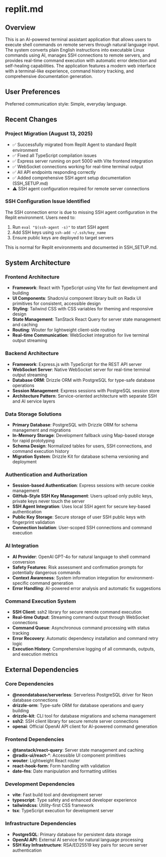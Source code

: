 # replit.md

## Overview

This is an AI-powered terminal assistant application that allows users to execute shell commands on remote servers through natural language input. The system converts plain English instructions into executable Linux commands using AI, manages SSH connections to remote servers, and provides real-time command execution with automatic error detection and self-healing capabilities. The application features a modern web interface with a terminal-like experience, command history tracking, and comprehensive documentation generation.

## User Preferences

Preferred communication style: Simple, everyday language.

## Recent Changes

### Project Migration (August 13, 2025)
- ✅ Successfully migrated from Replit Agent to standard Replit environment
- ✅ Fixed all TypeScript compilation issues
- ✅ Express server running on port 5000 with Vite frontend integration
- ✅ WebSocket connections working for real-time terminal output
- ✅ All API endpoints responding correctly
- ✅ Added comprehensive SSH agent setup documentation (SSH_SETUP.md)
- ⚠️ SSH agent configuration required for remote server connections

### SSH Configuration Issue Identified
The SSH connection error is due to missing SSH agent configuration in the Replit environment. Users need to:
1. Run `eval "$(ssh-agent -s)"` to start SSH agent
2. Add SSH keys using `ssh-add ~/.ssh/key_name`
3. Ensure public keys are deployed to target servers

This is normal for Replit environments and documented in SSH_SETUP.md.

## System Architecture

### Frontend Architecture
- **Framework**: React with TypeScript using Vite for fast development and building
- **UI Components**: Shadcn/ui component library built on Radix UI primitives for consistent, accessible design
- **Styling**: Tailwind CSS with CSS variables for theming and responsive design
- **State Management**: TanStack React Query for server state management and caching
- **Routing**: Wouter for lightweight client-side routing
- **Real-time Communication**: WebSocket integration for live terminal output streaming

### Backend Architecture
- **Framework**: Express.js with TypeScript for the REST API server
- **WebSocket Server**: Native WebSocket server for real-time terminal output streaming
- **Database ORM**: Drizzle ORM with PostgreSQL for type-safe database operations
- **Session Management**: Express sessions with PostgreSQL session store
- **Architecture Pattern**: Service-oriented architecture with separate SSH and AI service layers

### Data Storage Solutions
- **Primary Database**: PostgreSQL with Drizzle ORM for schema management and migrations
- **In-Memory Storage**: Development fallback using Map-based storage for rapid prototyping
- **Schema Design**: Normalized tables for users, SSH connections, and command execution history
- **Migration System**: Drizzle Kit for database schema versioning and deployment

### Authentication and Authorization
- **Session-based Authentication**: Express sessions with secure cookie management
- **GitHub-Style SSH Key Management**: Users upload only public keys, private keys never touch the server
- **SSH Agent Integration**: Uses local SSH agent for secure key-based authentication
- **Public Key Storage**: Secure storage of user SSH public keys with fingerprint validation
- **Connection Isolation**: User-scoped SSH connections and command execution

### AI Integration
- **AI Provider**: OpenAI GPT-4o for natural language to shell command conversion
- **Safety Features**: Risk assessment and confirmation prompts for potentially dangerous commands
- **Context Awareness**: System information integration for environment-specific command generation
- **Error Handling**: AI-powered error analysis and automatic fix suggestions

### Command Execution System
- **SSH Client**: ssh2 library for secure remote command execution
- **Real-time Output**: Streaming command output through WebSocket connections
- **Command Queue**: Asynchronous command processing with status tracking
- **Error Recovery**: Automatic dependency installation and command retry logic
- **Execution History**: Comprehensive logging of all commands, outputs, and execution metrics

## External Dependencies

### Core Dependencies
- **@neondatabase/serverless**: Serverless PostgreSQL driver for Neon database connections
- **drizzle-orm**: Type-safe ORM for database operations and query building
- **drizzle-kit**: CLI tool for database migrations and schema management
- **ssh2**: SSH client library for secure remote server connections
- **openai**: Official OpenAI API client for AI-powered command generation

### Frontend Dependencies
- **@tanstack/react-query**: Server state management and caching
- **@radix-ui/react-***: Accessible UI component primitives
- **wouter**: Lightweight React router
- **react-hook-form**: Form handling with validation
- **date-fns**: Date manipulation and formatting utilities

### Development Dependencies
- **vite**: Fast build tool and development server
- **typescript**: Type safety and enhanced developer experience
- **tailwindcss**: Utility-first CSS framework
- **tsx**: TypeScript execution for development server

### Infrastructure Dependencies
- **PostgreSQL**: Primary database for persistent data storage
- **OpenAI API**: External AI service for natural language processing
- **SSH Key Infrastructure**: RSA/ED25519 key pairs for secure server authentication